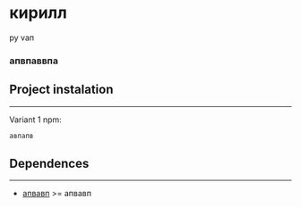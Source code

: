 # кирилл
py  vап
  
### апвпаввпа
## Project instalation
---

Variant 1 npm:
```html
авпапв
```

## Dependences
---
- [апвавп]() >= апвавп 
